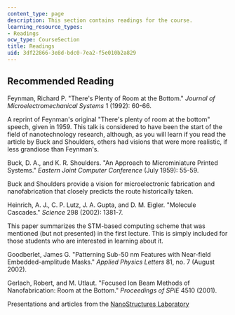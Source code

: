 ```yaml
---
content_type: page
description: This section contains readings for the course.
learning_resource_types:
- Readings
ocw_type: CourseSection
title: Readings
uid: 3df22866-3e8d-bdc0-7ea2-f5e010b2a829
---
```


Recommended Reading
-------------------

Feynman, Richard P. "There's Plenty of Room at the Bottom." _Journal of Microelectromechanical Systems_ 1 (1992): 60-66.  
  
A reprint of Feynman's original "There's plenty of room at the bottom" speech, given in 1959. This talk is considered to have been the start of the field of nanotechnology research, although, as you will learn if you read the article by Buck and Shoulders, others had visions that were more realistic, if less grandiose than Feynman's.

Buck, D. A., and K. R. Shoulders. "An Approach to Microminiature Printed Systems." _Eastern Joint Computer Conference_ (July 1959): 55-59.  
  
Buck and Shoulders provide a vision for microelectronic fabrication and nanofabrication that closely predicts the route historically taken.

Heinrich, A. J., C. P. Lutz, J. A. Gupta, and D. M. Eigler. "Molecule Cascades." _Science_ 298 (2002): 1381-7.  
  
This paper summarizes the STM-based computing scheme that was mentioned (but not presented) in the first lecture. This is simply included for those students who are interested in learning about it.

Goodberlet, James G. "Patterning Sub-50 nm Features with Near-field Embedded-amplitude Masks." _Applied Physics Letters_ 81, no. 7 (August 2002).

Gerlach, Robert, and M. Utlaut. "Focused Ion Beam Methods of Nanofabrication: Room at the Bottom." _Proceedings of SPIE_ 4510 (2001).

Presentations and articles from the [NanoStructures Laboratory](https://www.rle.mit.edu/nsl/)